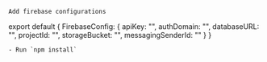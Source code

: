     Add firebase configurations

export default {
  FirebaseConfig: {
    apiKey:      "",
    authDomain:  "",
    databaseURL: "",
    projectId: "",
    storageBucket: "",
    messagingSenderId: ""
  }
}
```
- Run `npm install`
